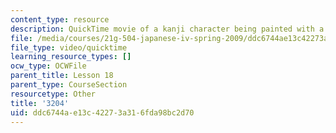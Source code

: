 ```yaml
---
content_type: resource
description: QuickTime movie of a kanji character being painted with a brush.
file: /media/courses/21g-504-japanese-iv-spring-2009/ddc6744ae13c42273a316fda98bc2d70_3204.mov
file_type: video/quicktime
learning_resource_types: []
ocw_type: OCWFile
parent_title: Lesson 18
parent_type: CourseSection
resourcetype: Other
title: '3204'
uid: ddc6744a-e13c-4227-3a31-6fda98bc2d70
---
```

